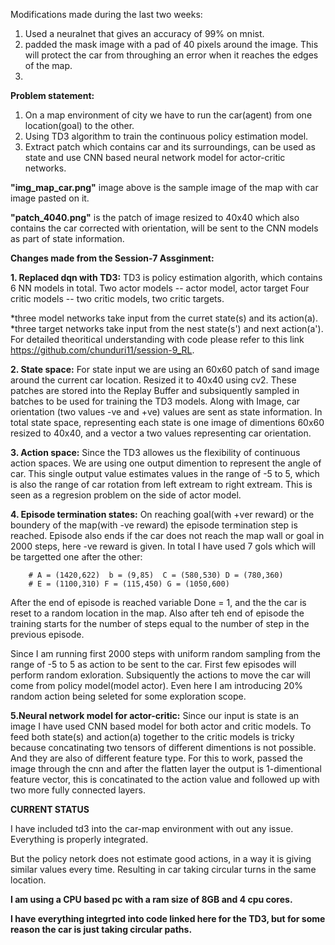 Modifications made during the last two weeks:
1. Used a neuralnet that gives an accuracy of 99% on mnist.
2. padded the mask image with a pad of 40 pixels around the image. This will protect the car from throughing an error when it reaches the edges of the map.
3. 


**Problem statement:**
1. On a map environment of city we have to run the car(agent) from one location(goal) to the other.
2. Using TD3 algorithm to train the continuous policy estimation model.
3. Extract patch which contains car and its surroundings, can be used as state and use CNN based neural network model for actor-critic networks.

**"img_map_car.png"** image above is the sample image of the map with car image pasted on it.

**"patch_4040.png"** is the patch of image resized to 40x40 which also contains the car corrected with orientation, will be sent to the CNN models as part of state information.


**Changes made from the Session-7 Assginment:**

**1. Replaced dqn with TD3:**
TD3 is policy estimation algorith, which contains 6 NN models in total.
Two actor models -- actor model, actor target
Four critic models -- two critic models, two critic targets.

*three model networks take input from the curret state(s) and its action(a).
*three target networks take input from the nest state(s') and next action(a').
For detailed theoritical understanding with code please refer to this link https://github.com/chunduri11/session-9_RL.


**2. State space:**
For state input we are using an 60x60 patch of sand image around the current car location. Resized it to 40x40 using cv2.
These patches are stored into the Replay Buffer and subsiquently sampled in batches to be used for training the TD3 models.
Along with Image, car orientation (two values -ve and +ve) values are sent as state information. 
In total state space, representing each state is one image of dimentions 60x60 resized to 40x40, and a vector a two values representing car orientation.

**3. Action space:**
Since the TD3 allowes us the flexibility of continuous action spaces. We are using one output dimention to represent the angle of car. This single output value estimates values in the range of -5 to 5, which is also the range of car rotation from left extream to right extream. This is seen as a regresion problem on the side of actor model.

**4. Episode termination states:**
On reaching goal(with +ver reward) or the boundery of the map(with -ve reward) the episode termination step is reached.
Episode also ends if the car does not reach the map wall or goal in 2000 steps, here -ve reward is given.
In total I have used 7 gols which will be targetted one after the other:

        # A = (1420,622)  b = (9,85)  C = (580,530) D = (780,360) 
        # E = (1100,310) F = (115,450) G = (1050,600)
After the end of episode is reached variable Done = 1, and the the car is reset to a random location in the map.
Also after teh end of episode the training starts for the number of steps equal to the number of step in the previous episode.

Since I am running first 2000 steps with uniform random sampling from the range of -5 to 5 as action to be sent to the car. First few episodes will perform random exloration.
Subsiquently the actions to move the car will come from policy model(model actor). Even here I am introducing 20% random action being seleted for some exploration scope.

**5.Neural network model for actor-critic:**
Since our input is state is an image I have used CNN based model for both actor and critic models.
To feed both state(s) and action(a) together to the critic models is tricky because concatinating two tensors of different dimentions is not possible. And they are also of different feature type. For this to work, passed the image through the cnn and after the flatten layer the output is 1-dimentional feature vector, this is concatinated to the action value and followed up with two more fully connected layers.

**CURRENT STATUS**

I have included td3 into the car-map environment with out any issue. Everything is properly integrated.

But the policy netork does not estimate good actions, in a way it is giving similar values every time. Resulting in car taking circular turns in the same location.

**I am using a CPU based pc with a ram size of 8GB and 4 cpu cores.**

**I have everything integrted into code linked here for the TD3, but for some reason the car is just taking circular paths.**
